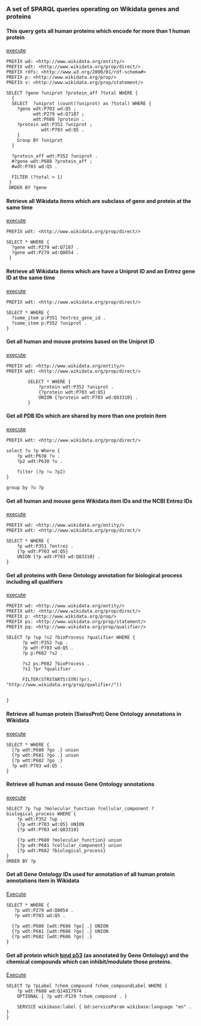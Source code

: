### A set of SPARQL queries operating on Wikidata genes and proteins

#### This query gets all human proteins which encode for more than 1 human protein
[execute](http://tinyurl.com/j3jxhy2)

```sparql
PREFIX wd: <http://www.wikidata.org/entity/> 
PREFIX wdt: <http://www.wikidata.org/prop/direct/>
PREFIX rdfs: <http://www.w3.org/2000/01/rdf-schema#>
PREFIX p: <http://www.wikidata.org/prop/>
PREFIX v: <http://www.wikidata.org/prop/statement/>

SELECT ?gene ?uniprot ?protein_aff ?total WHERE {
  {
  SELECT  ?uniprot (count(?uniprot) as ?total) WHERE {
  	?gene wdt:P703 wd:Q5 ;
          wdt:P279 wd:Q7187 ;
  		  wdt:P688 ?protein . 
  	?protein wdt:P352 ?uniprot ;
             wdt:P703 wd:Q5 .
 	}
    Group BY ?uniprot
  }
  
  ?protein_aff wdt:P352 ?uniprot .
  #?gene wdt:P688 ?protein_aff ;
  #wdt:P703 wd:Q5 .
  
  FILTER (?total > 1)
 }
 ORDER BY ?gene

```

#### Retrieve all Wikidata items which are subclass of gene and protein at the same time
[execute](http://tinyurl.com/jetbwwk)

```sparql
PREFIX wdt: <http://www.wikidata.org/prop/direct/>

SELECT * WHERE {
  ?gene wdt:P279 wd:Q7187 .
  ?gene wdt:P279 wd:Q8054 .
 }
```

#### Retrieve all Wikidata items which are have a Uniprot ID and an Entrez gene ID at the same time
[execute](http://tinyurl.com/jgqone3)

```sparql
PREFIX wdt: <http://www.wikidata.org/prop/direct/>

SELECT * WHERE {
  ?some_item p:P351 ?entrez_gene_id .
  ?some_item p:P352 ?uniprot .
}
```


#### Get all human and mouse proteins based on the Uniprot ID
[execute](http://tinyurl.com/z94m7an)

```sparql
PREFIX wd: <http://www.wikidata.org/entity/>
PREFIX wdt: <http://www.wikidata.org/prop/direct/>

        SELECT * WHERE {
	        ?protein wdt:P352 ?uniprot .
            {?protein wdt:P703 wd:Q5}
            UNION {?protein wdt:P703 wd:Q83310} .
        }
```


#### Get all PDB IDs which are shared by more than one protein item
[execute](http://tinyurl.com/zasepo6)

```sparql
PREFIX wdt: <http://www.wikidata.org/prop/direct/>

select ?u ?p Where {
	?p wdt:P638 ?u .
    ?p2 wdt:P638 ?u .
  
	filter (?p != ?p2)  
}

group by ?u ?p
```

#### Get all human and mouse gene Wikidata item IDs and the NCBI Entrez IDs
[execute](http://tinyurl.com/z6kfgrn)

```sparql
PREFIX wd: <http://www.wikidata.org/entity/>
PREFIX wdt: <http://www.wikidata.org/prop/direct/>

SELECT * WHERE {
	?p wdt:P351 ?entrez .
    {?p wdt:P703 wd:Q5}
    UNION {?p wdt:P703 wd:Q83310} .
}
```


#### Get all proteins with Gene Ontology annotation for biological process including all qualifiers
[execute](http://tinyurl.com/h7rjhsg)

```sparql
PREFIX wd: <http://www.wikidata.org/entity/>
PREFIX wdt: <http://www.wikidata.org/prop/direct/>
PREFIX p: <http://www.wikidata.org/prop/>
PREFIX ps: <http://www.wikidata.org/prop/statement/>
PREFIX pq: <http://www.wikidata.org/prop/qualifier/>

SELECT ?p ?up ?s2 ?bioProcess ?qualifier WHERE {
      ?p wdt:P352 ?up .
      ?p wdt:P703 wd:Q5 .
      ?p p:P682 ?s2 .
 
  	  ?s2 ps:P682 ?bioProcess .
  	  ?s2 ?pr ?qualifier .
      
      FILTER(STRSTARTS(STR(?pr), "http://www.wikidata.org/prop/qualifier/"))

  
}
```

#### Retrieve all human protein (SwissProt) Gene Ontology annotations in Wikidata
[execute](http://tinyurl.com/hqcke55)

```sparql
SELECT * WHERE {
  {?p wdt:P680 ?go .} union
  {?p wdt:P681 ?go .} union
  {?p wdt:P682 ?go .} 
  ?p wdt:P703 wd:Q5 .
}
```

#### Retrieve all human and mouse Gene Ontology annotations
[execute](http://tinyurl.com/zc2l39z)

```sparql
SELECT ?p ?up ?molecular_function ?cellular_component ?biological_process WHERE {
	?p wdt:P352 ?up .
    {?p wdt:P703 wd:Q5} UNION
    {?p wdt:P703 wd:Q83310}
    
    {?p wdt:P680 ?molecular_function} union
    {?p wdt:P681 ?cellular_component} union
  	{?p wdt:P682 ?biological_process} 
}
ORDER BY ?p
```

#### Get all Gene Ontology IDs used for annotation of all human protein annotations item in Wikidata
[Execute]()

```sparql
SELECT * WHERE {
   ?p wdt:P279 wd:Q8054 .
   ?p wdt:P703 wd:Q5 .

  {?p wdt:P680 [wdt:P686 ?go] .} UNION
  {?p wdt:P681 [wdt:P686 ?go] .} UNION
  {?p wdt:P682 [wdt:P686 ?go] .}
}
```
#### Get all protein which [bind p53](https://www.wikidata.org/wiki/Q14817974) (as annotated by Gene Ontology) and the chemical compounds which can inhibit/modulate those proteins.

[Execute](http://tinyurl.com/zdfmot2)

```sparql
SELECT ?p ?pLabel ?chem_compound ?chem_compoundLabel WHERE {
	?p wdt:P680 wd:Q14817974 .
  	OPTIONAL { ?p wdt:P129 ?chem_compound . }
    
    SERVICE wikibase:label { bd:serviceParam wikibase:language "en" . } 
}
```
